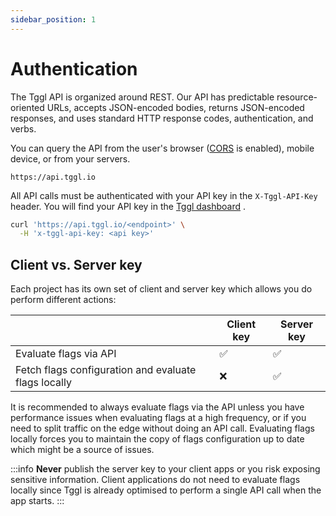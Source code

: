 ```yaml
---
sidebar_position: 1
---
```


# Authentication

The Tggl API is organized around REST. 
Our API has predictable resource-oriented URLs, accepts JSON-encoded bodies, returns JSON-encoded responses, 
and uses standard HTTP response codes, authentication, and verbs.

You can query the API from the user's browser ([CORS](https://developer.mozilla.org/en-US/docs/Web/HTTP/CORS)
is enabled), mobile device, or from your servers.

```plaintext title="Base URL"
https://api.tggl.io
```

All API calls must be authenticated with your API key in the `X-Tggl-API-Key` header. You will find your API key in the 
[Tggl dashboard](http://localhost:3001/projects/default/api-keys)  .

```bash
curl 'https://api.tggl.io/<endpoint>' \
  -H 'x-tggl-api-key: <api key>'
```

## Client vs. Server key

Each project has its own set of client and server key which allows you do perform different actions:

|                                                     | Client key | Server key |
|-----------------------------------------------------|------------|-----------|
| Evaluate flags via API                              | ✅          | ✅         |
| Fetch flags configuration and evaluate flags locally | ❌          | ✅         |

It is recommended to always evaluate flags via the API unless you have performance issues when evaluating flags at a high frequency, or if you need to split traffic on the edge without doing an API call.
Evaluating flags locally forces you to maintain the copy of flags configuration up to date which might be a source of issues.

:::info
**Never** publish the server key to your client apps or you risk exposing sensitive information. 
Client applications do not need to evaluate flags locally since Tggl is already optimised to perform a single API call when the app starts. 
:::